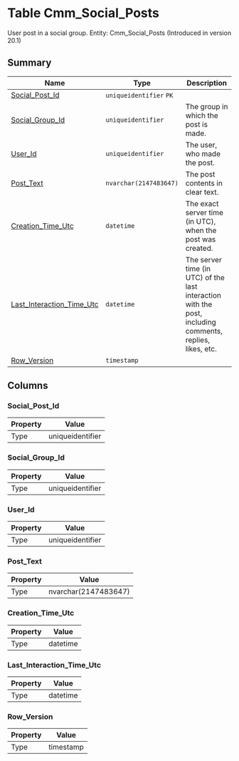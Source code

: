 # Table Cmm_Social_Posts

User post in a social group. Entity: Cmm_Social_Posts (Introduced in version 20.1)

## Summary

| Name | Type | Description |
| - | - | --- |
|[Social_Post_Id](#social_post_id)|`uniqueidentifier` `PK`||
|[Social_Group_Id](#social_group_id)|`uniqueidentifier` |The group in which the post is made.|
|[User_Id](#user_id)|`uniqueidentifier` |The user, who made the post.|
|[Post_Text](#post_text)|`nvarchar(2147483647)` |The post contents in clear text.|
|[Creation_Time_Utc](#creation_time_utc)|`datetime` |The exact server time (in UTC), when the post was created.|
|[Last_Interaction_Time_Utc](#last_interaction_time_utc)|`datetime` |The server time (in UTC) of the last interaction with the post, including comments, replies, likes, etc.|
|[Row_Version](#row_version)|`timestamp` ||

## Columns

### Social_Post_Id

| Property | Value |
| - | - |
|Type|uniqueidentifier|

### Social_Group_Id

| Property | Value |
| - | - |
|Type|uniqueidentifier|

### User_Id

| Property | Value |
| - | - |
|Type|uniqueidentifier|

### Post_Text

| Property | Value |
| - | - |
|Type|nvarchar(2147483647)|

### Creation_Time_Utc

| Property | Value |
| - | - |
|Type|datetime|

### Last_Interaction_Time_Utc

| Property | Value |
| - | - |
|Type|datetime|

### Row_Version

| Property | Value |
| - | - |
|Type|timestamp|


